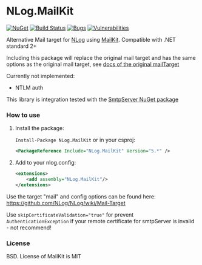 # NLog.MailKit

[![NuGet](https://img.shields.io/nuget/v/NLog.MailKit.svg)](https://www.nuget.org/packages/NLog.MailKit)
[![Build Status](https://dev.azure.com/NLogLogging/NLog/_apis/build/status/NLog.MailKit?branchName=master)](https://dev.azure.com/NLogLogging/NLog/_build/latest?definitionId=25&branchName=master)
[![Bugs](https://sonarcloud.io/api/project_badges/measure?project=nlog.mailkit&metric=bugs)](https://sonarcloud.io/summary/new_code?id=nlog.mailkit)
[![Vulnerabilities](https://sonarcloud.io/api/project_badges/measure?project=nlog.mailkit&metric=vulnerabilities)](https://sonarcloud.io/summary/new_code?id=nlog.mailkit)

Alternative Mail target for [NLog](https://github.com/nlog/nlog) using [MailKit](https://github.com/jstedfast/MailKit). Compatible with .NET standard 2+ 

Including this package will replace the original mail target and has the
same options as the original mail target, see [docs of the original mailTarget](https://github.com/NLog/NLog/wiki/Mail-Target)

Currently not implemented:

- NTLM auth

This library is integration tested with the [SmtpServer NuGet package](https://www.nuget.org/packages/SmtpServer/)


### How to use

1) Install the package: 

    `Install-Package NLog.MailKit` or in your csproj:

    ```xml
    <PackageReference Include="NLog.MailKit" Version="5.*" />
    ```

2) Add to your nlog.config:

    ```xml
    <extensions>
        <add assembly="NLog.MailKit"/>
    </extensions>
    ```

Use the target "mail"
and config options can be found here: https://github.com/NLog/NLog/wiki/Mail-Target

Use `skipCertificateValidation="true"` for prevent `AuthenticationException` if your remote certificate for smtpServer is invalid - not recommend! 


### License
BSD. License of MailKit is MIT

